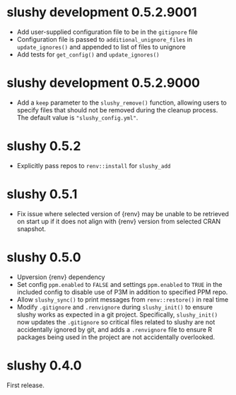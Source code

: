 # slushy development 0.5.2.9001
- Add user-supplied configuration file to be in the `gitignore` file
- Configuration file is passed to `additional_unignore_files` in `update_ignores()` and appended to list of files to unignore
- Add tests for `get_config()` and `update_ignores()`

# slushy development 0.5.2.9000
- Add a `keep` parameter to the `slushy_remove()` function, allowing users to specify files that should not be removed during the cleanup process. The default value is `"slushy_config.yml"`.

# slushy 0.5.2
- Explicitly pass repos to `renv::install` for `slushy_add`

# slushy 0.5.1
- Fix issue where selected version of {renv} may be unable to be retrieved on start up if it does not align with {renv} version from selected CRAN snapshot.

# slushy 0.5.0

- Upversion {renv} dependency
- Set config `ppm.enabled` to `FALSE` and settings `ppm.enabled` to `TRUE` in the included config to disable use of P3M in addition to specified PPM repo.
- Allow `slushy_sync()` to print messages from `renv::restore()` in real time
- Modify `.gitignore` and `.renvignore` during `slushy_init()` to ensure slushy works as expected in a git project. Specifically, `slushy_init()` now updates the `.gitignore` so critical files related to slushy are not accidentally ignored by git, and adds a `.renvignore` file to ensure R packages being used in the project are not accidentally overlooked.
 
# slushy 0.4.0

First release. 
